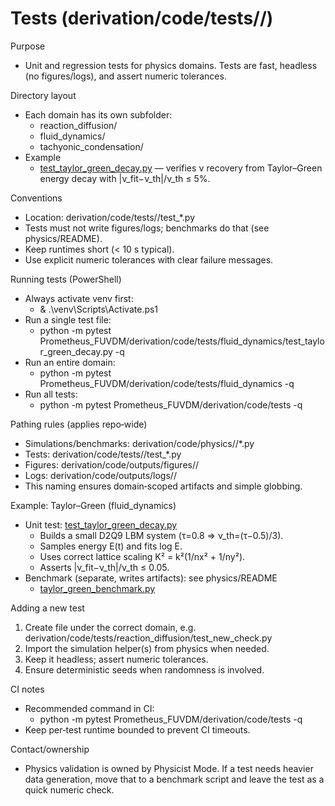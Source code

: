 # Tests (derivation/code/tests/<domain>/)

Purpose
- Unit and regression tests for physics domains. Tests are fast, headless (no figures/logs), and assert numeric tolerances.

Directory layout
- Each domain has its own subfolder:
  - reaction_diffusion/
  - fluid_dynamics/
  - tachyonic_condensation/
- Example
  - [test_taylor_green_decay.py](Prometheus_FUVDM/derivation/code/tests/fluid_dynamics/test_taylor_green_decay.py:1) — verifies ν recovery from Taylor–Green energy decay with |ν_fit−ν_th|/ν_th ≤ 5%.

Conventions
- Location: derivation/code/tests/<domain>/test_*.py
- Tests must not write figures/logs; benchmarks do that (see physics/README).
- Keep runtimes short (< 10 s typical).
- Use explicit numeric tolerances with clear failure messages.

Running tests (PowerShell)
- Always activate venv first:
  - & .\venv\Scripts\Activate.ps1
- Run a single test file:
  - python -m pytest Prometheus_FUVDM/derivation/code/tests/fluid_dynamics/test_taylor_green_decay.py -q
- Run an entire domain:
  - python -m pytest Prometheus_FUVDM/derivation/code/tests/fluid_dynamics -q
- Run all tests:
  - python -m pytest Prometheus_FUVDM/derivation/code/tests -q

Pathing rules (applies repo‑wide)
- Simulations/benchmarks: derivation/code/physics/<domain>/*.py
- Tests: derivation/code/tests/<domain>/test_*.py
- Figures: derivation/code/outputs/figures/<domain>/
- Logs: derivation/code/outputs/logs/<domain>/
- This naming ensures domain‑scoped artifacts and simple globbing.

Example: Taylor–Green (fluid_dynamics)
- Unit test: [test_taylor_green_decay.py](Prometheus_FUVDM/derivation/code/tests/fluid_dynamics/test_taylor_green_decay.py:1)
  - Builds a small D2Q9 LBM system (τ=0.8 ⇒ ν_th=(τ−0.5)/3).
  - Samples energy E(t) and fits log E.
  - Uses correct lattice scaling K² = k²(1/nx² + 1/ny²).
  - Asserts |ν_fit−ν_th|/ν_th ≤ 0.05.
- Benchmark (separate, writes artifacts): see physics/README
  - [taylor_green_benchmark.py](Prometheus_FUVDM/derivation/code/physics/fluid_dynamics/taylor_green_benchmark.py:1)

Adding a new test
1) Create file under the correct domain, e.g. derivation/code/tests/reaction_diffusion/test_new_check.py
2) Import the simulation helper(s) from physics when needed.
3) Keep it headless; assert numeric tolerances.
4) Ensure deterministic seeds when randomness is involved.

CI notes
- Recommended command in CI:
  - python -m pytest Prometheus_FUVDM/derivation/code/tests -q
- Keep per‑test runtime bounded to prevent CI timeouts.

Contact/ownership
- Physics validation is owned by Physicist Mode. If a test needs heavier data generation, move that to a benchmark script and leave the test as a quick numeric check.